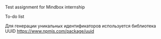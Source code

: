 Test assignment for Mindbox internship

To-do list


Для генерации уникальных идентификаторов используется библиотека UUID
https://www.npmjs.com/package/uuid
